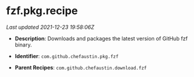 # fzf.pkg.recipe

_Last updated 2021-12-23 19:58:06Z_

- **Description**: Downloads and packages the latest version of GitHub fzf binary.

- **Identifier**: `com.github.chefaustin.pkg.fzf`

- **Parent Recipes**: `com.github.chefaustin.download.fzf`